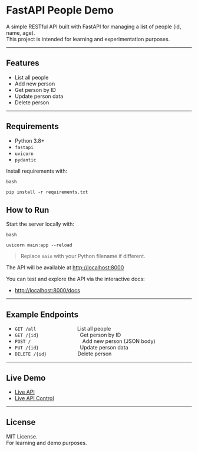 # FastAPI People Demo

A simple RESTful API built with FastAPI for managing a list of people (id, name,
 age).  
This project is intended for learning and experimentation purposes.

---

## Features

- List all people
- Add new person
- Get person by ID
- Update person data
- Delete person

---

## Requirements

- Python 3.8+
- `fastapi`
- `uvicorn`
- `pydantic`

Install requirements with:

``bash``
```
pip install -r requirements.txt
```

## How to Run

Start the server locally with:

``bash``
```
uvicorn main:app --reload
```

> Replace `main` with your Python filename if different.

The API will be available at [http://localhost:8000](http://localhost:8000)

You can test and explore the API via the interactive docs:
- [http://localhost:8000/docs](http://localhost:8000/docs)

---

## Example Endpoints

- `GET /all`        List all people
- `GET /{id}`        Get person by ID
- `POST /`          Add new person (JSON body)
- `PUT /{id}`        Update person data
- `DELETE /{id}`      Delete person

---

## Live Demo

- [Live API](https://fastapidemo.up.railway.app/)
- [Live API Control](https://fastapidemo.up.railway.app/docs)

---


## License

MIT License.  
For learning and demo purposes.
